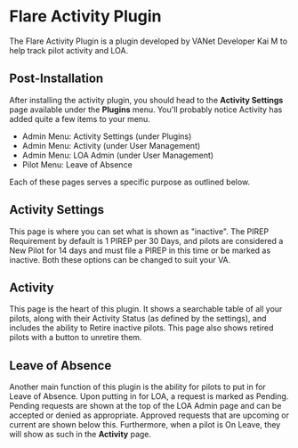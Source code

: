 # Flare Activity Plugin

The Flare Activity Plugin is a plugin developed by VANet Developer Kai M to help track pilot activity and LOA. 

## Post-Installation

After installing the activity plugin, you should head to the **Activity Settings** page available under the **Plugins** menu. You'll probably notice Activity has added quite a few items to your menu.

- Admin Menu: Activity Settings (under Plugins)
- Admin Menu: Activity (under User Management)
- Admin Menu: LOA Admin (under User Management)
- Pilot Menu: Leave of Absence

Each of these pages serves a specific purpose as outlined below.

## Activity Settings

This page is where you can set what is shown as "inactive". The PIREP Requirement by default is 1 PIREP per 30 Days, and pilots are considered a New Pilot for 14 days and must file a PIREP in this time or be marked as inactive. Both these options can be changed to suit your VA.

## Activity

This page is the heart of this plugin. It shows a searchable table of all your pilots, along with their Activity Status (as defined by the settings), and includes the ability to Retire inactive pilots. This page also shows retired pilots with a button to unretire them.

## Leave of Absence

Another main function of this plugin is the ability for pilots to put in for Leave of Absence. Upon putting in for LOA, a request is marked as Pending. Pending requests are shown at the top of the LOA Admin page and can be accepted or denied as appropriate. Approved requests that are upcoming or current are shown below this. Furthermore, when a pilot is On Leave, they will show as such in the **Activity** page.
